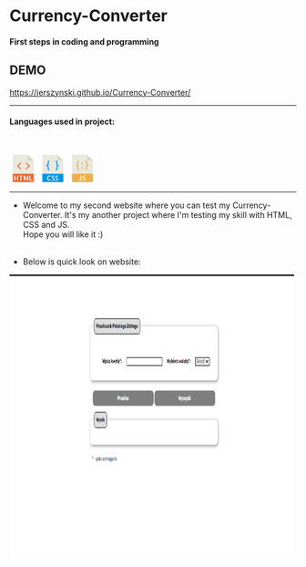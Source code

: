 # Currency-Converter

#### First steps in coding and programming

## DEMO

https://jerszynski.github.io/Currency-Converter/

---

#### Languages used in project:

<br />

![html](images/html-icon.png) ![css](images/css-icon.png) ![js](images/js-icon.png)

---

- Welcome to my second website where you can test my Currency-Converter. It's my another project where I'm testing my skill with HTML, CSS and JS. <br />
  Hope you will like it :)
  <br />
  <br />

- Below is quick look on website:<br />

<img src="images/currency-conventer-animation.gif" width="500" height="500">
